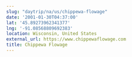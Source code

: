 ```yaml
---
slug: "daytrip/na/us/chippewa-flowage"
date: '2001-01-30T04:37:00'
lat: '45.89273962341377'
lng: '-91.08568809692383'
location: Wisconsin, United States
external_url: https://www.chippewaflowage.com
title: Chippewa Flowage
---
```



